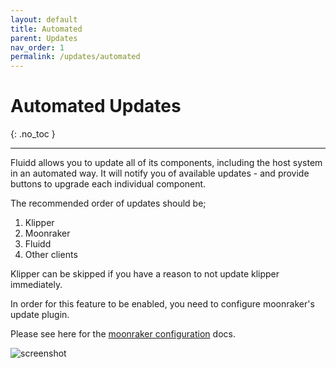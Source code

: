 ```yaml
---
layout: default
title: Automated
parent: Updates
nav_order: 1
permalink: /updates/automated
---
```


# Automated Updates
{: .no_toc }

---

Fluidd allows you to update all of its components, including the host system in an automated way.
It will notify you of available updates - and provide buttons to upgrade each individual component.

The recommended order of updates should be;

1. Klipper
2. Moonraker
3. Fluidd
4. Other clients

Klipper can be skipped if you have a reason to not update klipper immediately.

In order for this feature to be enabled, you need to configure moonraker's update plugin.

Please see here for the [moonraker configuration](/configuration/moonraker_conf) docs.

![screenshot](../assets/images/automated-updates.png)
